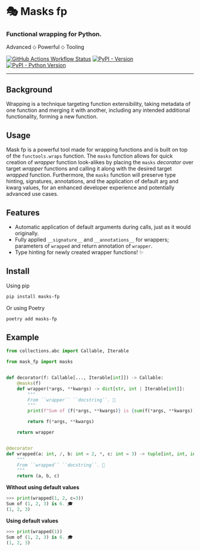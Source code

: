 # 🎭 Masks fp

### Functional wrapping for Python.
Advanced ⬦ Powerful ⬦ Tooling

[![GitHub Actions Workflow Status](https://img.shields.io/github/actions/workflow/status/A-4S/masks-fp/python-app.yml?logo=github&label=CI&style=for-the-badge)](https://github.com/A-4S/masks-fp/actions/workflows/python-app.yml) [![PyPI - Version](https://img.shields.io/pypi/v/masks-fp?style=for-the-badge)](https://pypi.org/project/masks-fp/) [![PyPI - Python Version](https://img.shields.io/pypi/pyversions/masks-fp?style=for-the-badge)](https://pypi.org/project/masks-fp/)

---
## Background
Wrapping is a technique targeting function extensibility, taking metadata of one function and merging it with another, including any intended additional functionality, forming a new function.

## Usage
Mask fp is a powerful tool made for wrapping functions and is built on top of the `functools.wraps` function. The `masks` function allows for quick creation of *wrapper* function look-alikes by placing the `masks` *decorator* over target *wrapper* functions and calling it along with the desired target *wrapped* function. Furthermore, the `masks` function will preserve type hinting, signatures, annotations, and the application of default arg and kwarg values, for an enhanced developer experience and potentially advanced use cases.

## Features
- Automatic application of default arguments during calls, just as it would originally.
- Fully applied `__signature__` and `__annotations__` for wrappers; parameters of `wrapped` and return annotation of `wrapper`.
- Type hinting for newly created wrapper functions! ✨

## Install
Using pip
```sh
pip install masks-fp
```

Or using Poetry
```sh
poetry add masks-fp
```

## Example
```python
from collections.abc import Callable, Iterable

from mask_fp import masks


def decorator(f: Callable[..., Iterable[int]]) -> Callable:
    @masks(f)
    def wrapper(*args, **kwargs) -> dict[str, int | Iterable[int]]:
        """
        From ``wrapper`` ``docstring``. 👋
        """
        print(f"Sum of {f(*args, **kwargs)} is {sum(f(*args, **kwargs))}. 🎓")

        return f(*args, **kwargs)

    return wrapper


@decorator
def wrapped(a: int, /, b: int = 2, *, c: int = 3) -> tuple[int, int, int]:
    """
    From ``wrapped`` ``docstring``. 👋
    """
    return (a, b, c)
```

**Without using default values**
```python
>>> print(wrapped(1, 2, c=3))
Sum of (1, 2, 3) is 6. 🎓
(1, 2, 3)
```

**Using default values**
```python
>>> print(wrapped(1))
Sum of (1, 2, 3) is 6. 🎓
(1, 2, 3)
```
